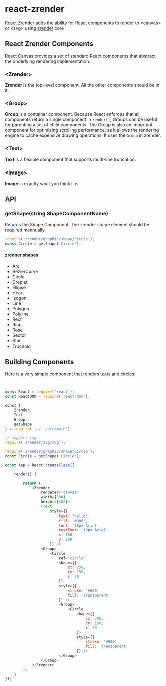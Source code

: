 # react-zrender

React Zrender adds the ability for React components to render to &lt;canvas&gt; or &lt;svg&gt; using [zrender](https://github.com/ecomfe/zrender) core

## React Zrender Components

React Canvas provides a set of standard React components that abstract the underlying rendering implementation.

### &lt;Zrender&gt;

**Zrender** is the top-level component. All the other components should be in it.

### &lt;Group&gt;

**Group** is a container component. Because React enforces that all components return a single component in `render()`, Groups can be useful for parenting a set of child components. The Group is also an important component for optimizing scrolling performance, as it allows the rendering engine to cache expensive drawing operations. It uses the `Group` in zrender.

### &lt;Text&gt;

**Text** is a flexible component that supports multi-line truncation.

### &lt;Image&gt;

**Image** is exactly what you think it is.

## API

### getShape(string ShapeComponentName)

Returns the Shape Component. The zrender shape element should be required mannually.

```javascript
require('zrender/graphic/shape/Circle');
const Circle = getShape('Circle');
```

#### zredner shapes

* Arc
* BezierCurve
* Circle
* Droplet
* Ellipse
* Heart
* Isogon
* Line
* Polygon
* Polyline
* Rect
* Ring
* Rose
* Sector
* Star
* Trochoid

## Building Components

Here is a very simple component that renders texts and circles:

```javascript


const React = require('react');
const ReactDOM = require('react-dom');

const {
    Zrender,
    Text,
    Group,
    getShape
} = require('../../src/main');

// support svg
require('zrender/svg/svg');

require('zrender/graphic/shape/Circle');
const Circle = getShape('Circle');

const App = React.createClass({

    render() {

        return (
            <Zrender
                renderer="canvas"
                width={500}
                height={300}>
                <Text
                    style={{
                        text: 'hello',
                        fill: '#000',
                        font: '18px Arial',
                        textFont: '18px Arial',
                        x: 100,
                        y: 100
                    }} />
                <Group>
                    <Circle
                        ref="circle"
                        shape={{
                            cx: 250,
                            cy: 150,
                            r: 20
                        }}
                        style={{
                            stroke: '#000',
                            fill: 'transparent'
                        }} />
                        <Group>
                            <Circle
                                shape={{
                                    cx: 300,
                                    cy: 150,
                                    r: 30
                                }}
                                style={{
                                    stroke: '#000',
                                    fill: 'transparent'
                                }} />
                        </Group>
                </Group>
            </Zrender>
        );
    }
});

```

